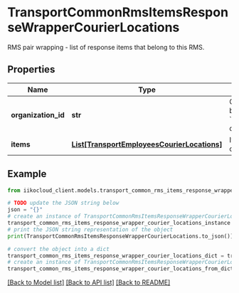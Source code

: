 # TransportCommonRmsItemsResponseWrapperCourierLocations

RMS pair wrapping - list of response items that belong to this RMS.

## Properties

Name | Type | Description | Notes
------------ | ------------- | ------------- | -------------
**organization_id** | **str** | Organization ID.                Can be obtained by &#x60;/api/1/organizations&#x60; operation. | 
**items** | [**List[TransportEmployeesCourierLocations]**](TransportEmployeesCourierLocations.md) | Items for organization. | 

## Example

```python
from iikocloud_client.models.transport_common_rms_items_response_wrapper_courier_locations import TransportCommonRmsItemsResponseWrapperCourierLocations

# TODO update the JSON string below
json = "{}"
# create an instance of TransportCommonRmsItemsResponseWrapperCourierLocations from a JSON string
transport_common_rms_items_response_wrapper_courier_locations_instance = TransportCommonRmsItemsResponseWrapperCourierLocations.from_json(json)
# print the JSON string representation of the object
print(TransportCommonRmsItemsResponseWrapperCourierLocations.to_json())

# convert the object into a dict
transport_common_rms_items_response_wrapper_courier_locations_dict = transport_common_rms_items_response_wrapper_courier_locations_instance.to_dict()
# create an instance of TransportCommonRmsItemsResponseWrapperCourierLocations from a dict
transport_common_rms_items_response_wrapper_courier_locations_from_dict = TransportCommonRmsItemsResponseWrapperCourierLocations.from_dict(transport_common_rms_items_response_wrapper_courier_locations_dict)
```
[[Back to Model list]](../README.md#documentation-for-models) [[Back to API list]](../README.md#documentation-for-api-endpoints) [[Back to README]](../README.md)


